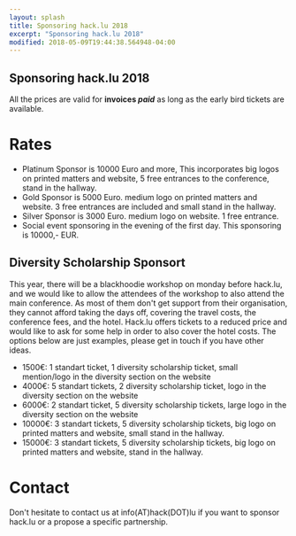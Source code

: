 ```yaml
---
layout: splash
title: Sponsoring hack.lu 2018
excerpt: "Sponsoring hack.lu 2018"
modified: 2018-05-09T19:44:38.564948-04:00
---
```



Sponsoring hack.lu 2018
-----------------------

All the prices are valid for **invoices *paid*** as long as the early bird tickets are available.

Rates
=====

- Platinum Sponsor is 10000 Euro and more, This incorporates big logos on printed matters and website, 5 free entrances to the conference, stand in the hallway.
- Gold Sponsor is 5000 Euro. medium logo on printed matters and website.  3 free entrances are included and small stand in the hallway.
- Silver Sponsor is 3000 Euro. medium logo on website. 1 free entrance.
- Social event sponsoring in the evening of the first day. This sponsoring is 10000,- EUR.

Diversity Scholarship Sponsort
------------------------------

This year, there will be a blackhoodie workshop on monday before hack.lu, and we would like to allow the attendees of the workshop to also attend the main conference. As most of them don't get support from their organisation, they cannot afford taking the days off, covering the travel costs, the conference fees, and the hotel.
Hack.lu offers tickets to a reduced price and would like to ask for some help in order to also cover the hotel costs. 
The options below are just examples, please get in touch if you have other ideas.

- 1500€: 1 standart ticket, 1 diversity scholarship ticket, small mention/logo in the diversity section on the website
- 4000€: 5 standart tickets, 2 diversity scholarship ticket, logo in the diversity section on the website
- 6000€: 2 standart ticket, 5 diversity scholarship tickets, large logo in the diversity section on the website
- 10000€: 3 standart tickets, 5 diversity scholarship tickets, big logo on printed matters and website, small stand in the hallway.
- 15000€: 3 standart tickets, 5 diversity scholarship tickets, big logo on printed matters and website, stand in the hallway.

Contact
=======

Don't hesitate to contact us at info(AT)hack(DOT)lu if you want to sponsor hack.lu or a propose a specific partnership.

